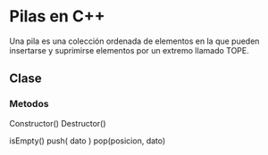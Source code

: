 # Pilas en C++

Una pila es una colección ordenada de
elementos en la que pueden insertarse y
suprimirse elementos por un extremo
llamado TOPE.

## Clase

### Metodos

Constructor()
Destructor()

isEmpty()
push( dato )
pop(posicion, dato)
